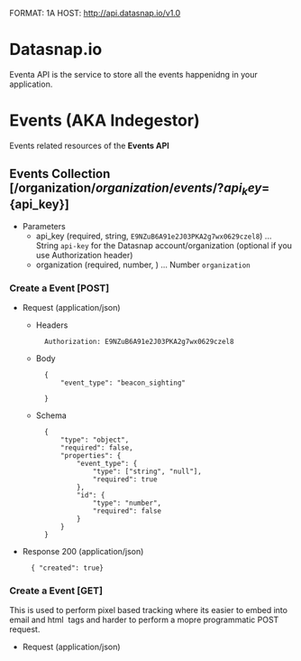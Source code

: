 FORMAT: 1A
HOST: http://api.datasnap.io/v1.0

# Datasnap.io
Eventa API is the service to store all the events happenidng in your application.

# Events (AKA Indegestor)
Events related resources of the **Events API**

## Events Collection [/organization/${organization}/events/?api_key=${api_key}]


+ Parameters
    + api_key (required, string, `E9NZuB6A91e2J03PKA2g7wx0629czel8`) ... String `api-key` for the Datasnap account/organization (optional if you use Authorization header)
    + organization (required, number, ) ... Number `organization`    
     
### Create a Event [POST]


+ Request (application/json)
    
    + Headers

            Authorization: E9NZuB6A91e2J03PKA2g7wx0629czel8
      
    + Body
    
            {
                "event_type": "beacon_sighting" 
            
            }
        
    + Schema
    
            {
                "type": "object",
                "required": false,
                "properties": {
                    "event_type": {
                        "type": ["string", "null"],
                        "required": true
                    },
                    "id": {
                        "type": "number",
                        "required": false
                    }
                }
            }
    

    
+ Response 200 (application/json)

        { "created": true}
        
        
        
### Create a Event [GET]

This is used to perform pixel based tracking where its easier to embed into email and html <img /> tags and
harder to perform a mopre programmatic POST request. 


+ Request (application/json)

